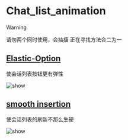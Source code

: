# Chat_list_animation
>[!WARNING]
>请勿两个同时使用，会抽搐
>正在寻找方法合二为一

## [Elastic-Option](https://github.com/naahi-i/LiteLoaderQQNT-Transitio-Elastic-Option/blob/main/Elastic%20Option.css)
使会话列表按钮更有弹性

![show](https://github.com/naahi-i/LiteLoaderQQNT-Transitio-Elastic-Option/blob/fdbfa960a6853866126ec726eac46f0341ac7184/image/Elastic%20Option.gif)

## [smooth insertion](https://github.com/naahi-i/LiteLoaderQQNT-Transitio-Chat-list-animation/blob/main/smooth%20insertion.css)
使会话列表的刷新不那么生硬

![show](https://github.com/naahi-i/LiteLoaderQQNT-Transitio-Chat-list-animation/blob/c5b1a91c72394e27a434dfe76c68de4c10541cdc/image/smooth%20insertion.gif)
